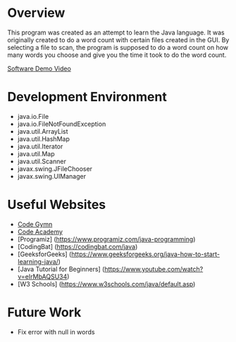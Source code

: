 # Overview

This program was created as an attempt to learn the Java language. It was originally created to do a word count with certain files created in the GUI. By selecting a file to scan, the program is supposed to do a word count on how many words you choose and give you the time it took to do the word count. 

[Software Demo Video](http://youtube.link.goes.here)

# Development Environment

* java.io.File
* java.io.FileNotFoundException
* java.util.ArrayList
* java.util.HashMap
* java.util.Iterator
* java.util.Map
* java.util.Scanner
* javax.swing.JFileChooser
* javax.swing.UIManager

# Useful Websites

* [Code Gymn](https://codegym.cc/projects/games/com.codegym.games.snake)
* [Code Academy](https://www.codecademy.com/learn/learn-java)
* [Programiz] (https://www.programiz.com/java-programming)
* [CodingBat] (https://codingbat.com/java)
* [GeeksforGeeks] (https://www.geeksforgeeks.org/java-how-to-start-learning-java/)
* [Java Tutorial for Beginners] (https://www.youtube.com/watch?v=eIrMbAQSU34)
* [W3 Schools] (https://www.w3schools.com/java/default.asp)

# Future Work

* Fix error with null in words